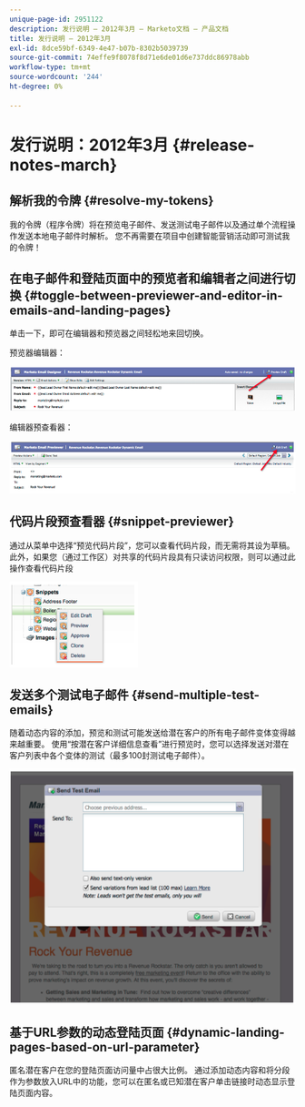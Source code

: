 ```yaml
---
unique-page-id: 2951122
description: 发行说明 — 2012年3月 — Marketo文档 — 产品文档
title: 发行说明 — 2012年3月
exl-id: 8dce59bf-6349-4e47-b07b-8302b5039739
source-git-commit: 74effe9f8078f8d71e6de01d6e737ddc86978abb
workflow-type: tm+mt
source-wordcount: '244'
ht-degree: 0%

---
```


# 发行说明：2012年3月 {#release-notes-march}

## 解析我的令牌 {#resolve-my-tokens}

我的令牌（程序令牌）将在预览电子邮件、发送测试电子邮件以及通过单个流程操作发送本地电子邮件时解析。 您不再需要在项目中创建智能营销活动即可测试我的令牌！

## 在电子邮件和登陆页面中的预览者和编辑者之间进行切换 {#toggle-between-previewer-and-editor-in-emails-and-landing-pages}

单击一下，即可在编辑器和预览器之间轻松地来回切换。

预览器编辑器：

![](assets/image2014-9-23-10-3a0-3a13.png)

编辑器预查看器：

![](assets/image2014-9-23-10-3a0-3a25.png)

## 代码片段预查看器 {#snippet-previewer}

通过从菜单中选择“预览代码片段”，您可以查看代码片段，而无需将其设为草稿。此外，如果您（通过工作区）对共享的代码片段具有只读访问权限，则可以通过此操作查看代码片段

![](assets/image2014-9-23-10-3a0-3a37.png)

## 发送多个测试电子邮件 {#send-multiple-test-emails}

随着动态内容的添加，预览和测试可能发送给潜在客户的所有电子邮件变体变得越来越重要。 使用“按潜在客户详细信息查看”进行预览时，您可以选择发送对潜在客户列表中各个变体的测试（最多100封测试电子邮件）。

![](assets/image2014-9-23-10-3a0-3a50.png)

## 基于URL参数的动态登陆页面 {#dynamic-landing-pages-based-on-url-parameter}

匿名潜在客户在您的登陆页面访问量中占很大比例。 通过添加动态内容和将分段作为参数放入URL中的功能，您可以在匿名或已知潜在客户单击链接时动态显示登陆页面内容。

